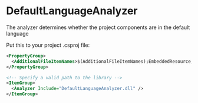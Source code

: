# DefaultLanguageAnalyzer
The analyzer determines whether the project components are in the default language

Put this to your project .csproj file:
```xml
<PropertyGroup>
  <AdditionalFileItemNames>$(AdditionalFileItemNames);EmbeddedResource;</AdditionalFileItemNames>
</PropertyGroup>
```

```xml
<!-- Specify a valid path to the library -->
<ItemGroup>
  <Analyzer Include="DefaultLanguageAnalyzer.dll" />
</ItemGroup>
```
